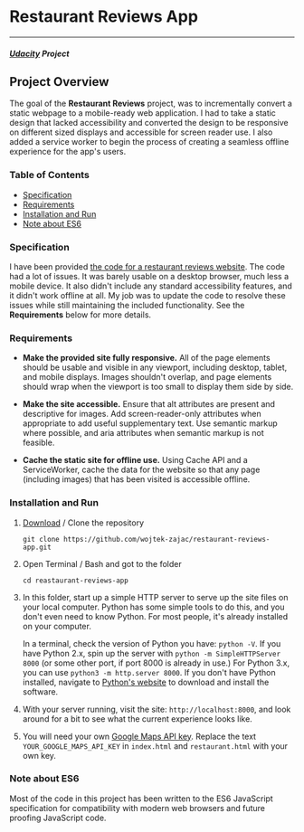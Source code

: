 # Restaurant Reviews App
---
#### _[Udacity](https://udacity.com/) Project_

## Project Overview

The goal of the **Restaurant Reviews** project, was to incrementally convert a static webpage to a mobile-ready web application. I had to take a static design that lacked accessibility and converted the design to be responsive on different sized displays and accessible for screen reader use. I also added a service worker to begin the process of creating a seamless offline experience for the app's users.

### Table of Contents

* [Specification](#specification)
* [Requirements](#requirements)
* [Installation and Run](#installation-and-run)
* [Note about ES6](#note-about-es6)


### Specification

I have been provided [the code for a restaurant reviews website](https://github.com/udacity/mws-restaurant-stage-1/tree/google-maps). The code had a lot of issues. It was barely usable on a desktop browser, much less a mobile device. It also didn't include any standard accessibility features, and it didn't work offline at all. My job was to update the code to resolve these issues while still maintaining the included functionality. See the **Requirements** below for more details.

### Requirements

* **Make the provided site fully responsive.** All of the page elements should be usable and visible in any viewport, including desktop, tablet, and mobile displays. Images shouldn't overlap, and page elements should wrap when the viewport is too small to display them side by side.

* **Make the site accessible.** Ensure that alt attributes are present and descriptive for images. Add screen-reader-only attributes when appropriate to add useful supplementary text. Use semantic markup where possible, and aria attributes when semantic markup is not feasible.

* **Cache the static site for offline use.** Using Cache API and a ServiceWorker, cache the data for the website so that any page (including images) that has been visited is accessible offline.

### Installation and Run

1. [Download](https://github.com/wojtek-zajac/restaurant-reviews-app.git) / Clone the repository

    `git clone https://github.com/wojtek-zajac/restaurant-reviews-app.git`

2. Open Terminal / Bash and got to the folder

    `cd reastaurant-reviews-app`

3. In this folder, start up a simple HTTP server to serve up the site files on your local computer. Python has some simple tools to do this, and you don't even need to know Python. For most people, it's already installed on your computer. 

    In a terminal, check the version of Python you have: `python -V`. If you have Python 2.x, spin up the server with `python -m SimpleHTTPServer 8000` (or some other port, if port 8000 is already in use.) For Python 3.x, you can use `python3 -m http.server 8000`. If you don't have Python installed, navigate to [Python's website](https://www.python.org/) to download and install the software.

4. With your server running, visit the site: `http://localhost:8000`, and look around for a bit to see what the current experience looks like.

5. You will need your own [Google Maps API key](https://developers.google.com/maps/documentation/javascript/get-api-key). Replace the text `YOUR_GOOGLE_MAPS_API_KEY` in `index.html` and `restaurant.html` with your own key.

### Note about ES6

Most of the code in this project has been written to the ES6 JavaScript specification for compatibility with modern web browsers and future proofing JavaScript code.



